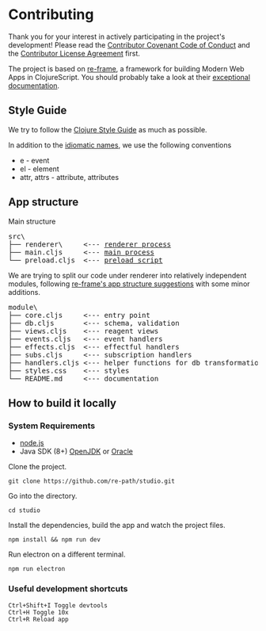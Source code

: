 # Contributing

Thank you for your interest in actively participating in the project's development!
Please read the [Contributor Covenant Code of Conduct](https://github.com/re-path/studio/blob/main/CODE_OF_CONDUCT.md) 
and the [Contributor License Agreement](cla.md) first.

The project is based on [re-frame](https://github.com/day8/re-frame/), 
a framework for building Modern Web Apps in ClojureScript.
You should probably take a look at their [exceptional documentation](https://day8.github.io/re-frame/re-frame/).

## Style Guide

We try to follow the [Clojure Style Guide](https://guide.clojure.style/) as much as possible.

In addition to the [idiomatic names](https://guide.clojure.style/#idiomatic-names),
we use the following conventions

- e - event
- el - element
- attr, attrs - attribute, attributes

## App structure

Main structure
<pre>
src\
├── renderer\     <--- <a href="https://www.electronjs.org/docs/latest/tutorial/process-model#the-renderer-process">renderer process</a>
├── main.cljs     <--- <a href="https://www.electronjs.org/docs/latest/tutorial/process-model#the-main-process">main process</a>
└── preload.cljs  <--- <a href="https://www.electronjs.org/docs/latest/tutorial/process-model#preload-scripts">preload script</a>
</pre>

We are trying to split our code under renderer into relatively independent modules, 
following [re-frame's app structure suggestions](https://day8.github.io/re-frame/App-Structure/)
with some minor additions. 

<pre>
module\
├── core.cljs     <--- entry point
├── db.cljs       <--- schema, validation
├── views.cljs    <--- reagent views
├── events.cljs   <--- event handlers
├── effects.cljs  <--- effectful handlers
├── subs.cljs     <--- subscription handlers
├── handlers.cljs <--- helper functions for db transformations
├── styles.css    <--- styles
└── README.md     <--- documentation
</pre>

## How to build it locally

### System Requirements
- [node.js](https://nodejs.org/)
- Java SDK (8+) [OpenJDK](https://www.oracle.com/java/technologies/downloads/) or [Oracle](https://nodejs.org/)

Clone the project.
```
git clone https://github.com/re-path/studio.git
```
Go into the directory.
```
cd studio
```
Install the dependencies, build the app and watch the project files.
```
npm install && npm run dev
```
Run electron on a different terminal.
```
npm run electron
```

### Useful development shortcuts

```
Ctrl+Shift+I Toggle devtools
Ctrl+H Toggle 10x
Ctrl+R Reload app
```

